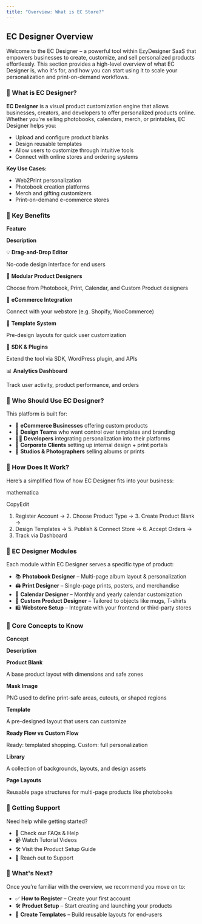 ```yaml
---
title: "Overview: What is EC Store?"
---
```

## **EC Designer Overview**

Welcome to the EC Designer – a powerful tool within EzyDesigner SaaS that empowers businesses to create, customize, and sell personalized products effortlessly. This section provides a high-level overview of what EC Designer is, who it's for, and how you can start using it to scale your personalization and print-on-demand workflows.

### **🔹 What is EC Designer?**

**EC Designer** is a visual product customization engine that allows businesses, creators, and developers to offer personalized products online. Whether you're selling photobooks, calendars, merch, or printables, EC Designer helps you:

* Upload and configure product blanks
* Design reusable templates
* Allow users to customize through intuitive tools
* Connect with online stores and ordering systems

**Key Use Cases:**

* Web2Print personalization
* Photobook creation platforms
* Merch and gifting customizers
* Print-on-demand e-commerce stores

### **🔹 Key Benefits**

**Feature**

**Description**

💡 **Drag-and-Drop Editor**

No-code design interface for end users

🧩 **Modular Product Designers**

Choose from Photobook, Print, Calendar, and Custom Product designers

🛒 **eCommerce Integration**

Connect with your webstore (e.g. Shopify, WooCommerce)

📐 **Template System**

Pre-design layouts for quick user customization

🔌 **SDK & Plugins**

Extend the tool via SDK, WordPress plugin, and APIs

📊 **Analytics Dashboard**

Track user activity, product performance, and orders

### **🔹 Who Should Use EC Designer?**

This platform is built for:

* 🏪 **eCommerce Businesses** offering custom products
* 🎨 **Design Teams** who want control over templates and branding
* 🧑‍💻 **Developers** integrating personalization into their platforms
* 🏢 **Corporate Clients** setting up internal design + print portals
* 📸 **Studios & Photographers** selling albums or prints

### **🔹 How Does It Work?**

Here’s a simplified flow of how EC Designer fits into your business:

mathematica

CopyEdit

1. Register Account → 2. Choose Product Type → 3. Create Product Blank → 
2. Design Templates → 5. Publish & Connect Store → 6. Accept Orders → 
3. Track via Dashboard

### **🔹 EC Designer Modules**

Each module within EC Designer serves a specific type of product:

* 📚 **Photobook Designer** – Multi-page album layout & personalization
* 🖨️ **Print Designer** – Single-page prints, posters, and merchandise
* 📅 **Calendar Designer** – Monthly and yearly calendar customization
* 🧩 **Custom Product Designer** – Tailored to objects like mugs, T-shirts
* 🛍️ **Webstore Setup** – Integrate with your frontend or third-party stores

### **🔹 Core Concepts to Know**

**Concept**

**Description**

**Product Blank**

A base product layout with dimensions and safe zones

**Mask Image**

PNG used to define print-safe areas, cutouts, or shaped regions

**Template**

A pre-designed layout that users can customize

**Ready Flow vs Custom Flow**

Ready: templated shopping. Custom: full personalization

**Library**

A collection of backgrounds, layouts, and design assets

**Page Layouts**

Reusable page structures for multi-page products like photobooks

### **🔹 Getting Support**

Need help while getting started?

* 📄 Check our FAQs & Help
* 📹 Watch Tutorial Videos
* 🛠️ Visit the Product Setup Guide
* 💬 Reach out to Support

### **🔹 What's Next?**

Once you’re familiar with the overview, we recommend you move on to:

* ✅ **How to Register** – Create your first account
* 🛠️ **Product Setup** – Start creating and launching your products
* 🧩 **Create Templates** – Build reusable layouts for end-users
